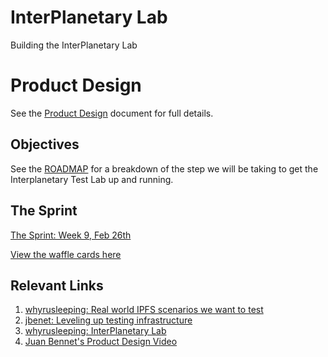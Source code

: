 # InterPlanetary Lab
Building the InterPlanetary Lab

# Product Design
See the [Product Design]() document for full details.

## Objectives
See the [ROADMAP](https://github.com/ipfs/test-lab/blob/master/ROADMAP.md) for a breakdown of the step we will be taking to get the Interplanetary Test Lab up and running.

## The Sprint
[The Sprint: Week 9, Feb 26th](https://github.com/ipfs/pm/issues/354)

[View the waffle cards here](https://waffle.io/ipfs/test-lab)

## Relevant Links
1. [whyrusleeping: Real world IPFS scenarios we want to test](https://github.com/ipfs/notes/issues/211)
2. [jbenet: Leveling up testing infrastructure](https://github.com/ipfs/notes/issues/202)
3. [whyrusleeping: InterPlanetary Lab](https://github.com/ipfs/notes/issues/191)
4. [Juan Bennet's Product Design Video](https://www.youtube.com/watch?v=giQfhypeo7g)
